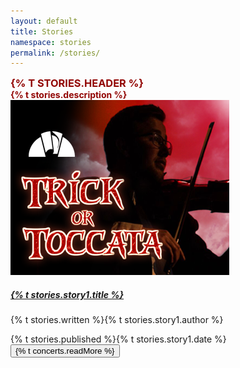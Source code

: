 ```yaml
---
layout: default
title: Stories
namespace: stories
permalink: /stories/
---
```


<div class="content main container-fluid">
    <div class="concert">
        <h3 style="margin: 0 auto; color: #920503; text-transform: uppercase; font-weight: 700">{% t stories.header %}</h3>
        <p style="margin: 0 auto; color: #920503; font-weight: 700">{% t stories.description %}</p>
        <!-- <p style="margin: 0 auto; color: #920503; text-transform: uppercase;font-weight: 400">
            <a href="{{ site.baseurl }}/season-tickets/" style="color: #920503;">{% t concerts.seasonSub %}</a> {% t concerts.ssOnSale %} <b>{% t concerts.may17 %}</b>
        </p>
        <p style="margin: 0 auto; color: #920503; text-transform: uppercase;font-weight: 400">{% t concerts.stOnSale %} {% t concerts.ssOnSale %} <b>{% t concerts.june26 %}</b></p> -->
    </div>
    <div class="concert">
        <div class="row">
            <div class="col-lg-3">
                <a href="{{ site.baseurl }}/stories/story1" target="_blank"><img title="{% t concerts.ToT.title %}" alt="{% t concerts.ToT.title %}" class="concert-detail" src="/assets/img/concerts-full/ToTDetail.png"/></a>
            </div>
            <div class="col-lg-9 concert-info">
                <div class="row">
                    <div class="col-md-8">
                        <a href="{{ site.baseurl }}/stories/story1" target="_blank"><h5 class="concert-title">{% t stories.story1.title %}</h5></a>
                    </div>
                </div>
                <div class="concert-description">
                    <div class="row">
                        <div class="col-md-12 col-sm">
                            <p>{% t stories.written %}{% t stories.story1.author %}</p>
                        </div>
                    </div>
                    <div class="row">
                        <div class="col-md-12 col-sm">
                            {% t stories.published %}{% t stories.story1.date %}
                        </div>
                    </div>
                    <button class="btn btn-outline-maroon read-more" onclick="location.href='{{ site.baseurl }}/stories/story1';">{% t concerts.readMore %}</button>
                </div>
            </div>
        </div>
    </div>
</div>
